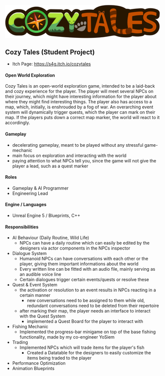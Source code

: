 [![Cozy Tales Logo](img/Logo.png)](https://s4g.itch.io/cozytales)

## Cozy Tales (Student Project)
- Itch Page: https://s4g.itch.io/cozytales

#### Open World Exploration

Cozy Tales is an open-world exploration game, intended to be a laid-back
and cozy experience for the player. The player will meet several NPCs on
their journey, which might have interesting information for the player
about where they might find interesting things. The player also has access
to a map, which, initially, is enshrouded by a fog of war. An overarching
event system will dynamically trigger quests, which the player can mark on
their map. If the players puts down a correct map marker, the world will
react to it accordingly.

#### Gameplay
- decelerating gameplay, meant to be played without any stressful game-mechanic
- main focus on exploration and interacting with the world
- paying attention to what NPCs tell you, since the game will not give the player a lead, such as a quest marker

#### Roles
- Gameplay & AI Programmer
- Engineering Lead

#### Engine / Languages
- Unreal Engine 5 / Blueprints, C++

#### Responsibilities
- AI Behaviour (Daily Routine, Wild Life)
  - NPCs can have a daily routine which can easily be edited by the designers via actor components in the NPCs inspector
- Dialogue System
  - Humanoid NPCs can have conversations with each other or the player, giving them important informations about the world
  - Every written line can be fitted with an audio file, mainly serving as an audible voice line
  - Certain dialogues trigger certain events/quests or resolve these
- Quest & Event System
  - the activation or resolution to an event results in NPCs reacting in a certain manner
    - new conversations need to be assigned to them while old, redundant conversations need to be deleted from their repertoire
  - after marking their map, the player needs an interface to interact with the Quest System
    - implemented a Quest Board for the player to interact with
- Fishing Mechanic
  - Implemented the progress-bar minigame on top of the base fishing functionality, made by my co-engineer YoSiem
- Trading
  - Implemented NPCs which will trade items for the player's fish
    - Created a Datatable for the designers to easily customize the items being traded to the player
- Performance Optimization
- Animation Blueprints
